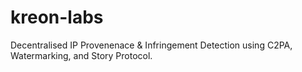 # kreon-labs
Decentralised IP Provenenace &amp; Infringement Detection using C2PA, Watermarking, and Story Protocol.
